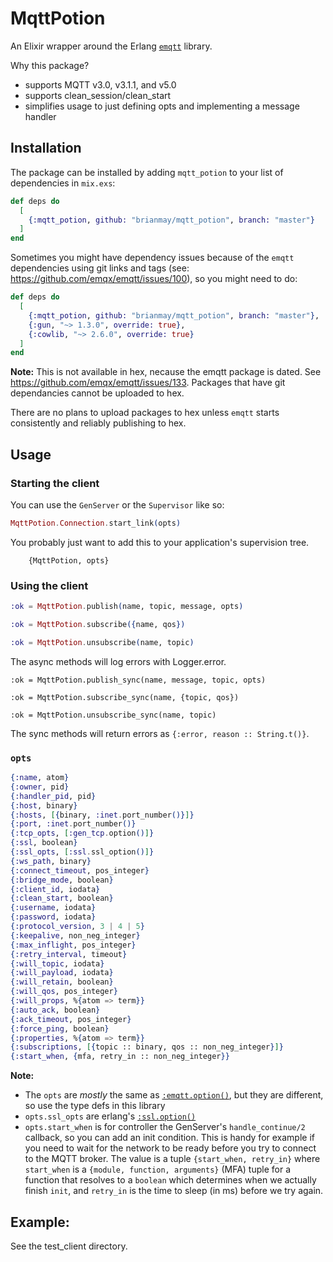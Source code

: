 # MqttPotion

An Elixir wrapper around the Erlang [`emqtt`](https://github.com/emqx/emqtt) library.

Why this package?

 * supports MQTT v3.0, v3.1.1, and v5.0
 * supports clean_session/clean_start
 * simplifies usage to just defining opts and implementing a message handler

## Installation

The package can be installed by adding `mqtt_potion` to your list of dependencies in
`mix.exs`:

```elixir
def deps do
  [
    {:mqtt_potion, github: "brianmay/mqtt_potion", branch: "master"}
  ]
end
```

Sometimes you might have dependency issues because of the `emqtt` dependencies
using git links and tags (see: https://github.com/emqx/emqtt/issues/100),
so you might need to do:

```elixir
def deps do
  [
    {:mqtt_potion, github: "brianmay/mqtt_potion", branch: "master"},
    {:gun, "~> 1.3.0", override: true},
    {:cowlib, "~> 2.6.0", override: true}
  ]
end
```

**Note:** This is not available in hex, necause the emqtt package is dated.
See https://github.com/emqx/emqtt/issues/133. Packages that have git
dependancies cannot be uploaded to hex.

There are no plans to upload packages to hex unless `emqtt` starts consistently
and reliably publishing to hex.

## Usage

### Starting the client

You can use the `GenServer` or the `Supervisor` like so:

```elixir
MqttPotion.Connection.start_link(opts)
```
You probably just want to add this to your application's supervision tree.

```
    {MqttPotion, opts}
```

### Using the client

```elixir
:ok = MqttPotion.publish(name, topic, message, opts)

:ok = MqttPotion.subscribe({name, qos})

:ok = MqttPotion.unsubscribe(name, topic)
```

The async methods will log errors with Logger.error.

```
:ok = MqttPotion.publish_sync(name, message, topic, opts)

:ok = MqttPotion.subscribe_sync(name, {topic, qos})

:ok = MqttPotion.unsubscribe_sync(name, topic)
```

The sync methods will return errors as `{:error, reason :: String.t()}`.

### `opts`

```elixir
{:name, atom}
{:owner, pid}
{:handler_pid, pid}
{:host, binary}
{:hosts, [{binary, :inet.port_number()}]}
{:port, :inet.port_number()}
{:tcp_opts, [:gen_tcp.option()]}
{:ssl, boolean}
{:ssl_opts, [:ssl.ssl_option()]}
{:ws_path, binary}
{:connect_timeout, pos_integer}
{:bridge_mode, boolean}
{:client_id, iodata}
{:clean_start, boolean}
{:username, iodata}
{:password, iodata}
{:protocol_version, 3 | 4 | 5}
{:keepalive, non_neg_integer}
{:max_inflight, pos_integer}
{:retry_interval, timeout}
{:will_topic, iodata}
{:will_payload, iodata}
{:will_retain, boolean}
{:will_qos, pos_integer}
{:will_props, %{atom => term}}
{:auto_ack, boolean}
{:ack_timeout, pos_integer}
{:force_ping, boolean}
{:properties, %{atom => term}}
{:subscriptions, [{topic :: binary, qos :: non_neg_integer}]}
{:start_when, {mfa, retry_in :: non_neg_integer}}
```

**Note:**

 * The `opts` are *mostly* the same as [`:emqtt.option()`](https://github.com/emqx/emqtt/blob/783c943f7aa1295b99f4a0c20436978eb6b70053/src/emqtt.erl#L105), but they are different, so use the type defs in this library
 * `opts.ssl_opts` are erlang's [`:ssl.option()`](https://erlang.org/doc/man/ssl.html#type-tls_client_option)
 * `opts.start_when` is for controller the GenServer's `handle_continue/2` callback, so you can add an
 init condition. This is handy for example if you need to wait for the network to be ready before you try to connect to the MQTT broker. The value is a tuple `{start_when, retry_in}` where `start_when` is a `{module, function, arguments}` (MFA) tuple for a function that resolves to a `boolean` which determines when we actually finish `init`, and `retry_in` is the time to sleep (in ms) before we try again.

## Example:

See the test_client directory.
